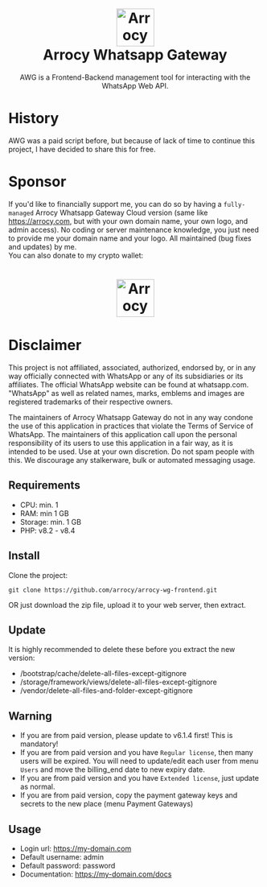 <h1 align='center'><img alt="Arrocy logo" src="https://arrocy.com/assets/img/site/arrocy.com.png" height="75"/><br>Arrocy Whatsapp Gateway</h1>
<div align='center'>AWG is a Frontend-Backend management tool for interacting with the WhatsApp Web API.</div>

# History
AWG was a paid script before, but because of lack of time to continue this project, I have decided to share this for free.

# Sponsor
If you'd like to financially support me, you can do so by having a `fully-managed` Arrocy Whatsapp Gateway Cloud version (same like https://arrocy.com, but with your own domain name, your own logo, and admin access). No coding or server maintenance knowledge, you just need to provide me your domain name and your logo. All maintained (bug fixes and updates) by me.<br>
You can also donate to my crypto wallet:
<h1 align='center'><img alt="Arrocy crypto" src="https://arrocy.com/bitcoin-qr.jpg" height="75"/></h1>

# Disclaimer
This project is not affiliated, associated, authorized, endorsed by, or in any way officially connected with WhatsApp or any of its subsidiaries or its affiliates.
The official WhatsApp website can be found at whatsapp.com. "WhatsApp" as well as related names, marks, emblems and images are registered trademarks of their respective owners.

The maintainers of Arrocy Whatsapp Gateway do not in any way condone the use of this application in practices that violate the Terms of Service of WhatsApp. The maintainers of this application call upon the personal responsibility of its users to use this application in a fair way, as it is intended to be used.
Use at your own discretion. Do not spam people with this. We discourage any stalkerware, bulk or automated messaging usage.

## Requirements
- CPU: min. 1
- RAM: min 1 GB
- Storage: min. 1 GB
- PHP: v8.2 - v8.4

## Install

Clone the project:
```
git clone https://github.com/arrocy/arrocy-wg-frontend.git
```

OR just download the zip file, upload it to your web server, then extract.

## Update
It is highly recommended to delete these before you extract the new version:
- /bootstrap/cache/delete-all-files-except-gitignore
- /storage/framework/views/delete-all-files-except-gitignore
- /vendor/delete-all-files-and-folder-except-gitignore

## Warning
- If you are from paid version, please update to v6.1.4 first! This is mandatory!
- If you are from paid version and you have `Regular license`, then many users will be expired. You will need to update/edit each user from menu `Users` and move the billing_end date to new expiry date.
- If you are from paid version and you have `Extended license`, just update as normal.
- If you are from paid version, copy the payment gateway keys and secrets to the new place (menu Payment Gateways)

## Usage
- Login url: https://my-domain.com
- Default username: admin
- Default password: password
- Documentation: https://my-domain.com/docs
